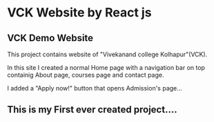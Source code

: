 # VCK Website by React js
## VCK Demo Website

This project contains website of "Vivekanand college Kolhapur"(VCK).

In this site I created a normal Home page with a navigation bar on top containig About page, courses page and contact page.

I added a "Apply now!" button that opens Admission's page...

## This is my First ever created project....

